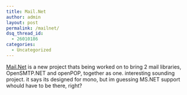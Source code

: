 ```yaml
---
title: Mail.Net
author: admin
layout: post
permalink: /mailnet/
dsq_thread_id:
  - 26010186
categories:
  - Uncategorized
---
```

[Mail.Net][1] is a new project thats being worked on to bring 2 mail libraries, OpenSMTP.NET and openPOP, together as one. interesting sounding project. it says its designed for mono, but im guessing MS.NET support whould have to be there, right?

 [1]: http://weblogs.asp.net/jmoon/archive/2004/06/11/153572.aspx